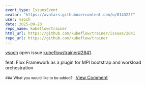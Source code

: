 ```yaml
---
event_type: IssuesEvent
avatar: "https://avatars.githubusercontent.com/u/814322?"
user: vsoch
date: 2025-09-20
repo_name: kubeflow/trainer
html_url: https://github.com/kubeflow/trainer/issues/2841
repo_url: https://github.com/kubeflow/trainer
---
```


<a href='https://github.com/vsoch' target='_blank'>vsoch</a> open issue <a href='https://github.com/kubeflow/trainer/issues/2841' target='_blank'>kubeflow/trainer#2841</a>.

<p>feat: Flux Framework as a plugin for MPI bootstrap and workload orchestration</p><small>### What you would like to be added?...</small><a href='https://github.com/kubeflow/trainer/issues/2841' target='_blank'>View Comment</a>